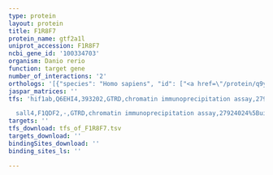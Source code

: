 ```yaml
---
type: protein
layout: protein
title: F1R8F7
protein_name: gtf2a1l
uniprot_accession: F1R8F7
ncbi_gene_id: '100334703'
organism: Danio rerio
function: target gene
number_of_interactions: '2'
orthologs: '[{"species": "Homo sapiens", "id": ["<a href=\"/protein/q9y6q2\">Q9Y6Q2</a>"]}, {"species": "Mus musculus", "id": ["<a href=\"/protein/q8cdj8\">Q8CDJ8</a>"]}, {"species": "Rattus norvegicus", "id": ["<a href=\"/protein/f1mac6\">F1MAC6</a>"]}]'
jaspar_matrices: ''
tfs: 'hif1ab,Q6EHI4,393202,GTRD,chromatin immunoprecipitation assay,27924024%5Buid%5D,No

  sall4,F1QDF2,-,GTRD,chromatin immunoprecipitation assay,27924024%5Buid%5D,No'
targets: ''
tfs_download: tfs_of_F1R8F7.tsv
targets_download: ''
bindingSites_download: ''
binding_sites_ls: ''

---
```

